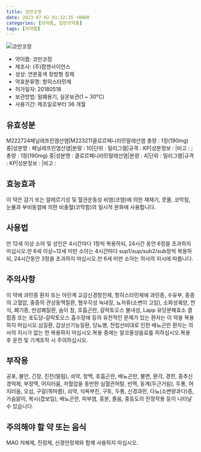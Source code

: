 ```yaml
---
title: 코만코정
date: 2023-07-02 01:32:35 +0800
categories: [의약품, 일반의약품]
tags: [의약품]
---
```

![코만코정](https://nedrug.mfds.go.kr/pbp/cmn/itemImageDownload/153331090191700020)

- 약이름: 코만코정
- 제조사: (주)팜젠사이언스
- 성상: 연분홍색 장방형 정제
- 약효분류명: 항히스타민제
- 허가일자: 20180518
- 보관방법: 밀폐용기, 실온보관(1 ~ 30℃)
- 사용기간: 제조일로부터 36 개월
## 유효성분
M222724페닐레프린염산염|M223211클로르페니라민말레산염
총량 : 1정(190mg) 중|성분명 : 페닐레프린염산염|분량 : 10|단위 : 밀리그램|규격 : KP|성분정보 : |비고 : ;총량 : 1정(190mg) 중|성분명 : 클로르페니라민말레산염|분량 : 4|단위 : 밀리그램|규격 : KP|성분정보 : |비고 :
## 효능효과
이 약은 감기 또는 알레르기성 및 혈관운동성 비염(코염)에 의한 재채기, 콧물, 코막힘, 눈물과 부비동염에 의한 비충혈(코막힘)의 일시적 완화에 사용합니다.
## 사용법
만 12세 이상 소아 및 성인은 4시간마다 1정씩 복용하되, 24시간 동안 6정을 초과하지 마십시오.만 6세 이상~12세 미만 소아는 4시간마다 sup1/sup/sub2/sub정씩 복용하되, 24시간동안 3정을 초과하지 마십시오.만 6세 미만 소아는 의사의 지시에 따릅니다.
## 주의사항
이 약에 과민증 환자 또는 아민계 교감신경항진제, 항히스타민제에 과민증, 수유부, 중증의 고혈압, 중증의 관상동맥질환, 협우각성 녹내장, 뇨저류(소변이 고임), 소화성궤양, 천식, 폐기종, 만성폐질환, 숨이 참, 호흡곤란, 갈락토오스 불내성, Lapp 유당분해효소 결핍증 또는 포도당-갈락토오스 흡수장애 등의 유전적인 문제가 있는 환자는 이 약을 복용하지 마십시오.심질환, 갑상선기능질환, 당뇨병, 전립선비대로 인한 배뇨곤란 환자는 의사의 지시가 없는 한 복용하지 마십시오.복용 중에는 알코올성음료를 피하십시오.복용 후 운전 및 기계조작 시 주의하십시오.
## 부작용
공포, 불안, 긴장, 진전(떨림), 쇠약, 창백, 호흡곤란, 배뇨곤란, 불면, 환각, 경련, 중추신경억제, 부정맥, 어지러움, 저혈압을 동반한 심혈관허탈, 빈맥, 동계(두근거림), 두통, 어지러움, 오심, 구갈(목마름), 쇠약, 식욕부진, 구토, 두통, 신경과민, 다뇨(소변량과다)증, 가슴앓이, 복시(겹보임), 배뇨곤란, 피부염, 흥분, 졸음, 중등도의 진정작용 등이 나타날 수 있습니다.
## 주의해야 할 약 또는 음식
MAO 저해제, 진정제, 신경안정제와 함께 사용하지 마십시오.
